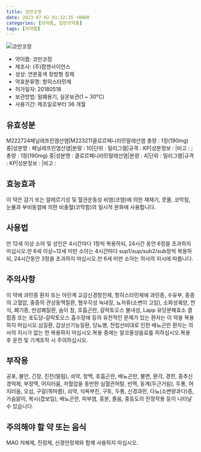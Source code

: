 ```yaml
---
title: 코만코정
date: 2023-07-02 01:32:35 +0800
categories: [의약품, 일반의약품]
tags: [의약품]
---
```

![코만코정](https://nedrug.mfds.go.kr/pbp/cmn/itemImageDownload/153331090191700020)

- 약이름: 코만코정
- 제조사: (주)팜젠사이언스
- 성상: 연분홍색 장방형 정제
- 약효분류명: 항히스타민제
- 허가일자: 20180518
- 보관방법: 밀폐용기, 실온보관(1 ~ 30℃)
- 사용기간: 제조일로부터 36 개월
## 유효성분
M222724페닐레프린염산염|M223211클로르페니라민말레산염
총량 : 1정(190mg) 중|성분명 : 페닐레프린염산염|분량 : 10|단위 : 밀리그램|규격 : KP|성분정보 : |비고 : ;총량 : 1정(190mg) 중|성분명 : 클로르페니라민말레산염|분량 : 4|단위 : 밀리그램|규격 : KP|성분정보 : |비고 :
## 효능효과
이 약은 감기 또는 알레르기성 및 혈관운동성 비염(코염)에 의한 재채기, 콧물, 코막힘, 눈물과 부비동염에 의한 비충혈(코막힘)의 일시적 완화에 사용합니다.
## 사용법
만 12세 이상 소아 및 성인은 4시간마다 1정씩 복용하되, 24시간 동안 6정을 초과하지 마십시오.만 6세 이상~12세 미만 소아는 4시간마다 sup1/sup/sub2/sub정씩 복용하되, 24시간동안 3정을 초과하지 마십시오.만 6세 미만 소아는 의사의 지시에 따릅니다.
## 주의사항
이 약에 과민증 환자 또는 아민계 교감신경항진제, 항히스타민제에 과민증, 수유부, 중증의 고혈압, 중증의 관상동맥질환, 협우각성 녹내장, 뇨저류(소변이 고임), 소화성궤양, 천식, 폐기종, 만성폐질환, 숨이 참, 호흡곤란, 갈락토오스 불내성, Lapp 유당분해효소 결핍증 또는 포도당-갈락토오스 흡수장애 등의 유전적인 문제가 있는 환자는 이 약을 복용하지 마십시오.심질환, 갑상선기능질환, 당뇨병, 전립선비대로 인한 배뇨곤란 환자는 의사의 지시가 없는 한 복용하지 마십시오.복용 중에는 알코올성음료를 피하십시오.복용 후 운전 및 기계조작 시 주의하십시오.
## 부작용
공포, 불안, 긴장, 진전(떨림), 쇠약, 창백, 호흡곤란, 배뇨곤란, 불면, 환각, 경련, 중추신경억제, 부정맥, 어지러움, 저혈압을 동반한 심혈관허탈, 빈맥, 동계(두근거림), 두통, 어지러움, 오심, 구갈(목마름), 쇠약, 식욕부진, 구토, 두통, 신경과민, 다뇨(소변량과다)증, 가슴앓이, 복시(겹보임), 배뇨곤란, 피부염, 흥분, 졸음, 중등도의 진정작용 등이 나타날 수 있습니다.
## 주의해야 할 약 또는 음식
MAO 저해제, 진정제, 신경안정제와 함께 사용하지 마십시오.
